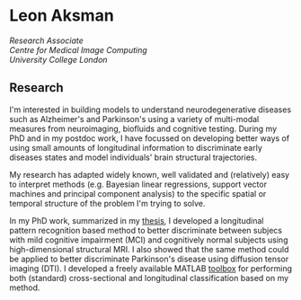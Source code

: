 # Leon Aksman
*Research Associate <br/>
Centre for Medical Image Computing <br/>
University College London* <br/>

## Research

I'm interested in building models to understand neurodegenerative diseases such as Alzheimer's and Parkinson's using a variety of multi-modal measures from neuroimaging, biofluids and cognitive testing. During my PhD and in my postdoc work, I have focussed on developing better ways of using small amounts of longitudinal information to discriminate early diseases states and model individuals' brain structural trajectories. 

My research has adapted widely known, well validated and (relatively) easy to interpret methods (e.g. Bayesian linear regressions, support vector machines and principal component analysis) to the specific spatial or temporal structure of the problem I'm trying to solve.

 In my PhD work, summarized in my [thesis](https://kclpure.kcl.ac.uk/portal/en/theses/longitudinal-neuroimaging-features-for-discriminating-early-neurodegeneration(ac3aefdc-0cf2-4405-9edd-69e263129bdf).html), I developed a longitudinal pattern recognition based method to better discriminate between subjecs with mild cognitive impairment (MCI) and cognitively normal subjects using high-dimensional structural MRI. I also showed that the same method could be applied to better discriminate Parkinson's disease using diffusion tensor imaging (DTI). I developed a freely available MATLAB [toolbox](https://github.com/LeonAksman/lpr) for performing both (standard) cross-sectional and longitudinal classification based on my method. 

